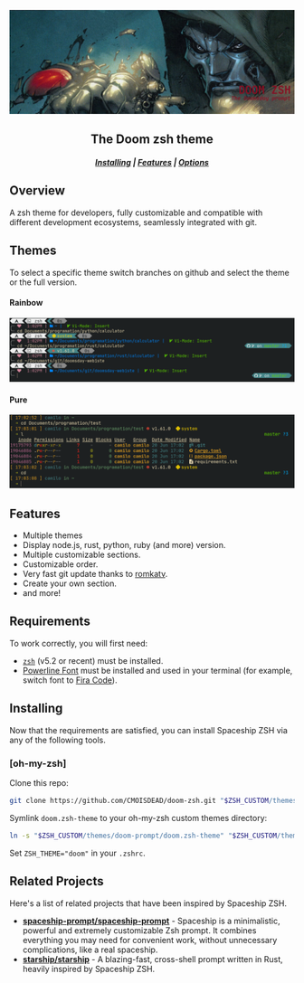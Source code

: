 ![Doom-zsh](./assets/main.png)

<h2 align="center">The Doom zsh theme</h2>

<div align="center">
  <h5>
    <a href="#installing">Installing</a> |
    <a href="#features">Features</a> |
    <a href="#options">Options</a>
  </h5>
</div>

## Overview
A zsh theme for developers, fully customizable and compatible with different development ecosystems, seamlessly integrated with git.

## Themes
To select a specific theme switch branches on github and select the theme or the full version.

#### Rainbow

![doom-zsh-rainbow](./assets/rainbow.png)

#### Pure

![doom-zsh-pure](./assets/pure.png)

## Features

- Multiple themes
- Display node.js, rust, python, ruby (and more) version.
- Multiple customizable sections.
- Customizable order.
- Very fast git update thanks to [romkatv](https://github.com/romkatv/gitstatus).
- Create your own section.
- and more!

## Requirements

To work correctly, you will first need:

- [`zsh`](http://www.zsh.org/) (v5.2 or recent) must be installed.
- [Powerline Font](https://github.com/powerline/fonts) must be installed and used in your terminal (for example, switch font to [Fira Code](https://github.com/tonsky/FiraCode)).

## Installing

Now that the requirements are satisfied, you can install Spaceship ZSH via any of the following tools.

### [oh-my-zsh]

Clone this repo:

```zsh
git clone https://github.com/CMOISDEAD/doom-zsh.git "$ZSH_CUSTOM/themes/doom-prompt" --depth=1
```

Symlink `doom.zsh-theme` to your oh-my-zsh custom themes directory:

```zsh
ln -s "$ZSH_CUSTOM/themes/doom-prompt/doom.zsh-theme" "$ZSH_CUSTOM/themes/doom.zsh-theme"
```

Set `ZSH_THEME="doom"` in your `.zshrc`.

## Related Projects

Here's a list of related projects that have been inspired by Spaceship ZSH.

- [**spaceship-prompt/spaceship-prompt**](https://github.com/spaceship-prompt/spaceship-prompt) - Spaceship is a minimalistic, powerful and extremely customizable Zsh prompt. It combines everything you may need for convenient work, without unnecessary complications, like a real spaceship.
- [**starship/starship**](https://github.com/starship/starship) - A blazing-fast, cross-shell prompt written in Rust, heavily inspired by Spaceship ZSH.
